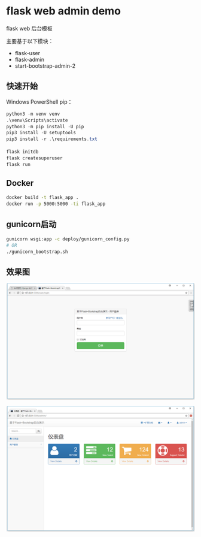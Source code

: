 # flask web admin demo

flask web 后台模板

主要基于以下模块：

- flask-user
- flask-admin
- start-bootstrap-admin-2

## 快速开始

Windows PowerShell pip：

```PowerShell
python3 -m venv venv
.\venv\Scripts\activate
python3 -m pip install -U pip
pip3 install -U setuptools
pip3 install -r .\requirements.txt

flask initdb
flask createsuperuser
flask run
```

## Docker

```bash
docker build -t flask_app .
docker run -p 5000:5000 -ti flask_app 
```

## gunicorn启动

```bash
gunicorn wsgi:app -c deploy/gunicorn_config.py
# OR
./gunicorn_bootstrap.sh
```

## 效果图

![login](screenshot/login.png)

![admin](screenshot/admin.png)
